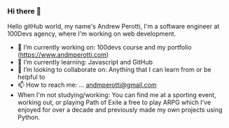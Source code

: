 ### Hi there 👋

Hello gitHub world, my name's Andrew Perotti, I'm a software engineer at 100Devs agency, where I'm working on web development.

- 🔭 I’m currently working on: 100devs course and my portfolio (https://www.andmperotti.com)
- 🌱 I’m currently learning: Javascript and GitHub
- 👯 I’m looking to collaborate on: Anything that I can learn from or be helpful to
- 📫 How to reach me: ... andmperotti@gmail.com
- When I'm not studying/working: You can find me at a sporting event, working out, or playing Path of Exile a free to play ARPG which I've enjoyed for over a decade and previously made my own projects using Python.
